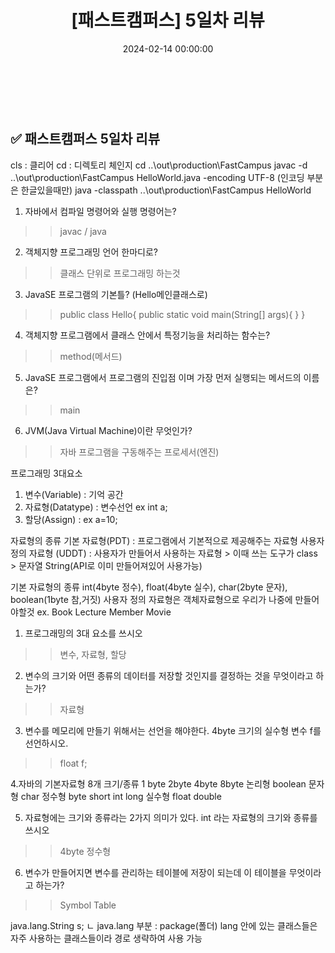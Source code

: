 ﻿---
permalink: /2024-02-14-패스트캠퍼스 백엔드 부트캠프 5일차 리뷰/
published: true
title: "[패스트캠퍼스] 5일차 리뷰"
date: 2024-02-14 00:00:00
toc: true
toc_sticky: true
toc_label: "패스트 캠퍼스"
categories:
- 패스트캠퍼스
tags:
- 패스트캠퍼스
- 백엔드 부트캠프
---

<br><br>

## ✅ 패스트캠퍼스 5일차 리뷰

 cls : 클리어
cd : 디렉토리 체인지
cd ..\out\production\FastCampus
javac -d ..\out\production\FastCampus HelloWorld.java -encoding UTF-8 (인코딩 부분은 한글있을때만)
java -classpath ..\out\production\FastCampus HelloWorld

1. 자바에서 컴파일 명령어와 실행 명령어는?
>> javac / java

2. 객체지향 프로그래밍 언어 한마디로?
>> 클래스 단위로 프로그래밍 하는것

3. JavaSE 프로그램의 기본틀? (Hello메인클래스로)
>> public class Hello{
     public static void main(String[] args){
	 }
}

4. 객체지향 프로그램에서 클래스 안에서 특정기능을 처리하는 함수는?
>> method(메서드)

5. JavaSE 프로그램에서 프로그램의 진입점 이며 가장 먼저 실행되는 메서드의 이름은?
>> main

6. JVM(Java Virtual Machine)이란 무엇인가?
>> 자바 프로그램을 구동해주는 프로세서(엔진)

프로그래밍 3대요소
1. 변수(Variable) : 기억 공간
2. 자료형(Datatype) : 변수선언 ex int a;
3. 할당(Assign) : ex a=10;

자료형의 종류
기본 자료형(PDT) : 프로그램에서 기본적으로 제공해주는 자료형
사용자정의 자료형 (UDDT) : 사용자가 만들어서 사용하는 자료형 > 이때 쓰는 도구가 class > 문자열 String(API로 이미 만들어져있어 사용가능)

 기본 자료형의 종류 int(4byte 정수), float(4byte 실수), char(2byte 문자), boolean(1byte 참,거짓)
 사용자 정의 자료형은 객체자료형으로 우리가 나중에 만들어야할것 ex. Book Lecture Member Movie
 
 1. 프로그래밍의 3대 요소를 쓰시오
>> 변수, 자료형, 할당

2. 변수의 크기와 어떤 종류의 데이터를 저장할 것인지를 결정하는 것을 무엇이라고 하는가?
>> 자료형

3. 변수를 메모리에 만들기 위해서는 선언을 해야한다. 4byte 크기의 실수형 변수 f를 선언하시오.
>> float f;

4.자바의 기본자료형 8개
크기/종류   1 byte    2byte    4byte    8byte
논리형      boolean
문자형                 char
정수형      byte       short     int     long
실수형                          float    double

5. 자료형에는 크기와 종류라는 2가지 의미가 있다. int 라는 자료형의 크기와 종류를 쓰시오
>> 4byte 정수형

6. 변수가 만들어지면 변수를 관리하는 테이블에 저장이 되는데 이 테이블을 무엇이라고 하는가?
>> Symbol Table

java.lang.String s;
ㄴ java.lang 부분 : package(폴더)
lang 안에 있는 클래스들은 자주 사용하는 클래스들이라 경로 생략하여 사용 가능